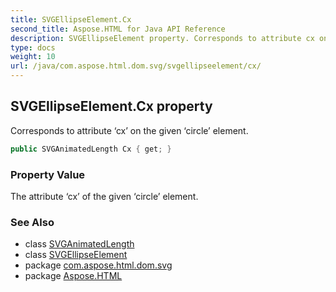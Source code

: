 ```yaml
---
title: SVGEllipseElement.Cx
second_title: Aspose.HTML for Java API Reference
description: SVGEllipseElement property. Corresponds to attribute cx on the given circle element
type: docs
weight: 10
url: /java/com.aspose.html.dom.svg/svgellipseelement/cx/
---
```

## SVGEllipseElement.Cx property

Corresponds to attribute ‘cx’ on the given ‘circle’ element.

```java
public SVGAnimatedLength Cx { get; }
```

### Property Value

The attribute ‘cx’ of the given ‘circle’ element.

### See Also

* class [SVGAnimatedLength](../../../com.aspose.html.dom.svg.datatypes/svganimatedlength/)
* class [SVGEllipseElement](../)
* package [com.aspose.html.dom.svg](../../svgellipseelement/)
* package [Aspose.HTML](../../../)

